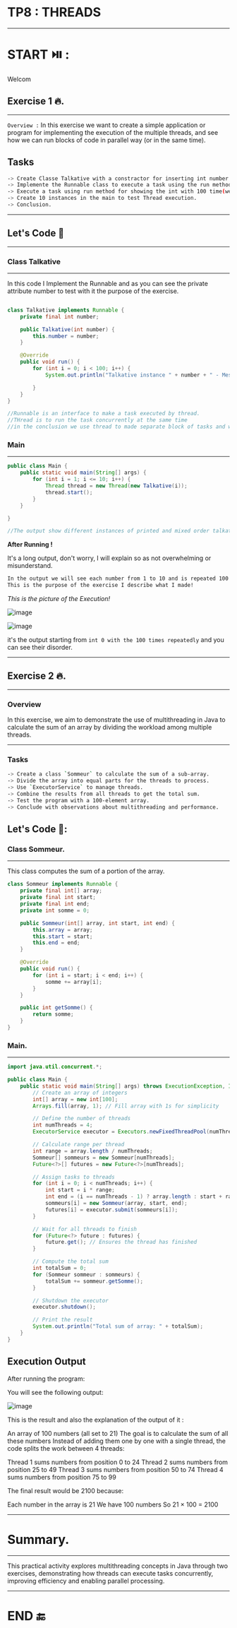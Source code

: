 # TP8 : THREADS
---

# START ⏯️ :
Welcom

## Exercise 1 :fire:.
---

`Overview :` In this exercise we want to create a simple application or program for 
implementing the execution of the multiple threads,
and see how we can run blocks of code in parallel way (or in the same time).


**Tasks**
---

```bash
-> Create Classe Talkative with a constractor for inserting int number attribute.
-> Implemente the Runnable class to execute a task using the run method.
-> Execute a task using run method for showing the int with 100 time(we see after the exxecution of this for better understanding).
-> Create 10 instances in the main to test Thread execution.
-> Conclusion.
```

---


## Let's Code 💸
---

### Class Talkative
---
In this code I Implement the Runnable and as you can see the private attribute number to test with it the purpose of the exercise.


```java

class Talkative implements Runnable {
    private final int number;

    public Talkative(int number) {
        this.number = number;
    }

    @Override
    public void run() {
        for (int i = 0; i < 100; i++) {
            System.out.println("Talkative instance " + number + " - Message " + i);

        }
    }
}

//Runnable is an interface to make a task executed by thread.
//THread is to run the task concurrently at the same time
//in the conclusion we use thread to made separate block of tasks and we use the start to execute or implement all in the same time
```

### Main
---

```java
public class Main {
    public static void main(String[] args) {
        for (int i = 1; i <= 10; i++) {
            Thread thread = new Thread(new Talkative(i));
            thread.start();
        }
    }

}

//The output show different instances of printed and mixed order talkative ,they are printed simultaneity, so we can conclude that when we execute the run in Runnable interface to

```


**After Running !**

It's a long output, don't worry, I will explain so as not overwhelming or misunderstand.

```bash
In the output we will see each number from 1 to 10 and is repeated 100 times, but in ,arbitrary order,
This is the purpose of the exercise I describe what I made!
```

*This is the picture of the Execution!*

![image](https://github.com/user-attachments/assets/6cdb12d5-82a6-42e4-ac38-bcdbb33ecf7b)

![image](https://github.com/user-attachments/assets/64beed09-ab08-4c35-833b-55d153d8e293)

it's the output starting from `int 0 with the 100 times repeatedly` and you can see their disorder.




---

## Exercise 2 :fire:.
---

### Overview
In this exercise, we aim to demonstrate the use of multithreading in Java to calculate the sum of an array by dividing the workload among multiple threads.

---

### **Tasks**

```bash
-> Create a class `Sommeur` to calculate the sum of a sub-array.
-> Divide the array into equal parts for the threads to process.
-> Use `ExecutorService` to manage threads.
-> Combine the results from all threads to get the total sum.
-> Test the program with a 100-element array.
-> Conclude with observations about multithreading and performance.
```

## Let's Code 🎱:

### Class Sommeur.
---
This class computes the sum of a portion of the array.

```java
class Sommeur implements Runnable {
    private final int[] array;
    private final int start;
    private final int end;
    private int somme = 0;

    public Sommeur(int[] array, int start, int end) {
        this.array = array;
        this.start = start;
        this.end = end;
    }

    @Override
    public void run() {
        for (int i = start; i < end; i++) {
            somme += array[i];
        }
    }

    public int getSomme() {
        return somme;
    }
}
```

### Main.
---

```java
import java.util.concurrent.*;

public class Main {
    public static void main(String[] args) throws ExecutionException, InterruptedException {
        // Create an array of integers
        int[] array = new int[100];
        Arrays.fill(array, 1); // Fill array with 1s for simplicity

        // Define the number of threads
        int numThreads = 4;
        ExecutorService executor = Executors.newFixedThreadPool(numThreads);

        // Calculate range per thread
        int range = array.length / numThreads;
        Sommeur[] sommeurs = new Sommeur[numThreads];
        Future<?>[] futures = new Future<?>[numThreads];

        // Assign tasks to threads
        for (int i = 0; i < numThreads; i++) {
            int start = i * range;
            int end = (i == numThreads - 1) ? array.length : start + range;
            sommeurs[i] = new Sommeur(array, start, end);
            futures[i] = executor.submit(sommeurs[i]);
        }

        // Wait for all threads to finish
        for (Future<?> future : futures) {
            future.get(); // Ensures the thread has finished
        }

        // Compute the total sum
        int totalSum = 0;
        for (Sommeur sommeur : sommeurs) {
            totalSum += sommeur.getSomme();
        }

        // Shutdown the executor
        executor.shutdown();

        // Print the result
        System.out.println("Total sum of array: " + totalSum);
    }
}

```

## Execution Output
After running the program:

You will see the following output:

![image](https://github.com/user-attachments/assets/e11fa5cd-f1ec-4d0a-b73e-4069b707d806)

This is the result and also the explanation of the output of it : 

An array of 100 numbers (all set to 21)
The goal is to calculate the sum of all these numbers
Instead of adding them one by one with a single thread, the code splits the work between 4 threads:

Thread 1 sums numbers from position 0 to 24
Thread 2 sums numbers from position 25 to 49
Thread 3 sums numbers from position 50 to 74
Thread 4 sums numbers from position 75 to 99



The final result would be 2100 because:

Each number in the array is 21
We have 100 numbers
So 21 × 100 = 2100

***

# Summary.
---

This practical activity explores multithreading concepts in Java through two exercises, demonstrating how threads can execute tasks concurrently, improving efficiency and enabling parallel processing.

***

# END 🔚


